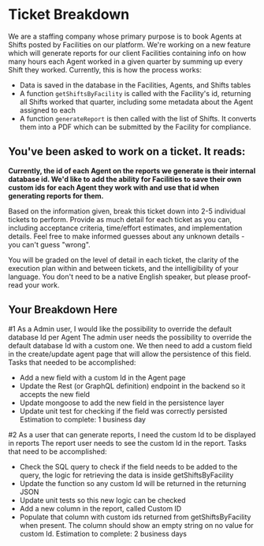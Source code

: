 # Ticket Breakdown
We are a staffing company whose primary purpose is to book Agents at Shifts posted by Facilities on our platform. We're working on a new feature which will generate reports for our client Facilities containing info on how many hours each Agent worked in a given quarter by summing up every Shift they worked. Currently, this is how the process works:

- Data is saved in the database in the Facilities, Agents, and Shifts tables
- A function `getShiftsByFacility` is called with the Facility's id, returning all Shifts worked that quarter, including some metadata about the Agent assigned to each
- A function `generateReport` is then called with the list of Shifts. It converts them into a PDF which can be submitted by the Facility for compliance.

## You've been asked to work on a ticket. It reads:

**Currently, the id of each Agent on the reports we generate is their internal database id. We'd like to add the ability for Facilities to save their own custom ids for each Agent they work with and use that id when generating reports for them.**


Based on the information given, break this ticket down into 2-5 individual tickets to perform. Provide as much detail for each ticket as you can, including acceptance criteria, time/effort estimates, and implementation details. Feel free to make informed guesses about any unknown details - you can't guess "wrong".


You will be graded on the level of detail in each ticket, the clarity of the execution plan within and between tickets, and the intelligibility of your language. You don't need to be a native English speaker, but please proof-read your work.

## Your Breakdown Here

#1 As a Admin user, I would like the possibility to override the default database Id per Agent
The admin user needs the possibility to override the default database Id with a custom one.
We then need to add a custom field in the create/update agent page that will allow the persistence of this field.
Tasks that needed to be accomplished:
- Add a new field with a custom Id in the Agent page
- Update the Rest (or GraphQL definition) endpoint in the backend so it accepts the new field
- Update mongoose to add the new field in the persistence layer
- Update unit test for checking if the field was correctly persisted
Estimation to complete: 1 business day

#2 As a user that can generate reports, I need the custom Id to be displayed in reports
The report user needs to see the custom Id in the report.
Tasks that need to be accomplished:
- Check the SQL query to check if the field needs to be added to the query, the logic for retrieving the data is inside getShiftsByFacility
- Update the function so any custom Id will be returned in the returning JSON
- Update unit tests so this new logic can be checked
- Add a new column in the report, called Custom ID
- Populate that column with custom ids returned from getShiftsByFacility when present. The column should show an empty string on no value for custom Id.
Estimation to complete: 2 business days

